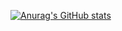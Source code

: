 [![Anurag's GitHub stats](https://github-readme-stats.vercel.app/api?username=Eriri-i)](https://github.com/anuraghazra/github-readme-stats)
